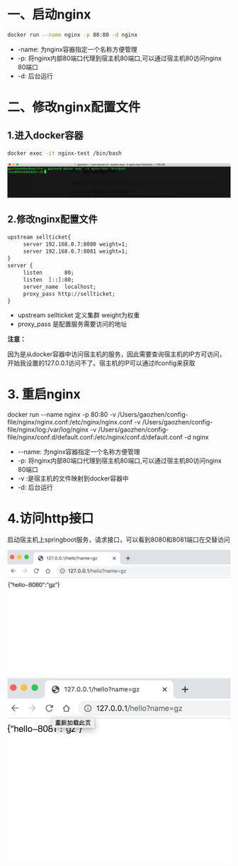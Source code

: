 # 一、启动nginx

```bash
docker run --name nginx -p 80:80 -d nginx
```

- -name: 为nginx容器指定一个名称方便管理
- -p: 将nginx内部80端口代理到宿主机80端口,可以通过宿主机80访问nginx 80端口
- -d: 后台运行

# 二、修改nginx配置文件

## 1.进入docker容器

```bash
docker exec -it nginx-test /bin/bash
```

![docker-nginx](img/docker-nginx.png)

## 2.修改nginx配置文件

```
upstream sellticket{ 
     server 192.168.0.7:8080 weight=1;
     server 192.168.0.7:8081 weight=1;
} 
server {
     listen       80;
     listen  [::]:80;
     server_name  localhost;
     proxy_pass http://sellticket;
}
```

- upstream sellticket 定义集群 weight为权重
- proxy_pass 是配置服务需要访问的地址

**注意：**

因为是从docker容器中访问宿主机的服务，因此需要查询宿主机的IP方可访问，开始我设置的127.0.0.1访问不了。宿主机的IP可以通过ifconfig来获取

# 3. 重启nginx

docker run --name nginx -p 80:80 -v /Users/gaozhen/config-file/nginx/nginx.conf:/etc/nginx/nginx.conf -v /Users/gaozhen/config-file/nginx/log:/var/log/nginx -v /Users/gaozhen/config-file/nginx/conf.d/default.conf:/etc/nginx/conf.d/default.conf -d nginx

- --name: 为nginx容器指定一个名称方便管理
- -p: 将nginx内部80端口代理到宿主机80端口,可以通过宿主机80访问nginx 80端口
- -v :是宿主机的文件映射到docker容器中
- -d: 后台运行

# 4.访问http接口

启动宿主机上springboot服务，请求接口，可以看到8080和8081端口在交替访问



![docker-nginx-8080](img/docker-nginx-8080.png)



![docker-nginx-8081](img/docker-nginx-8081.png)

